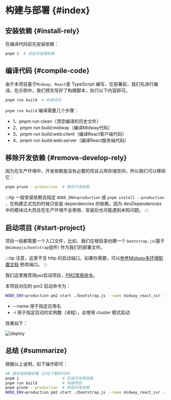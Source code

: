 # 构建与部署 {#index}

## 安装依赖 {#install-rely}

在编译代码前先安装依赖：

```sh
pnpm i  # 安装开发期依赖
```

## 编译代码 {#compile-code}

由于本项目基于`Midway`、`React`是 TypeScript 编写，在部署前，我们先进行编译。在示例中，我们预先写好了构建脚本，执行以下内容即可。

```sh
pnpm run build  # 构建项目
```


`pnpm run build` 编译需要几个步骤：

- 1、pnpm run clean（清空编译的历史文件）
- 2、pnpm run build:midway（编译Midway代码）
- 3、pnpm run build:web:client（编译React客户端代码）
- 4、pnpm run build:web:server（编译React服务端代码）


## 移除开发依赖 {#remove-develop-rely}

因为在生产环境中，开发依赖是没有必要的而且占用存储空间，所以我们可以移除它：

```sh
pnpm prune --production  # 移除开发依赖
```

:::tip
一般安装依赖会指定 `NODE_ENV=production` 或 `pnpm install --production` ，在构建正式包的时候只安装 dependencies 的依赖。因为 devDependencies 中的模块过大而且在生产环境不会使用，安装后也可能遇到未知问题。
:::


## 启动项目 {#start-project}

项目一般都需要一个入口文件，比如，我们在根目录创建一个 `bootstrap.js`(基于`@midwayjs/bootstrap`组件) 作为我们的部署文件。

:::tip
注意，这里不含 http 的启动端口，如果你需要，可以[参考Midway多环境配置文档](/guide/essentials/config.md#midway-env-config) 修改端口。
:::

我们这里推荐用`pm2`启动项目，[PM2常用命令](http://liqingsong.cc/article/detail/3)。

本项目对应的 pm2 启动命令为：

```sh
NODE_ENV=production pm2 start ./bootstrap.js --name midway_react_ssr -i 4
```

- --name 用于指定应用名
- -i 用于指定启动的实例数（进程），会使用 cluster 模式启动

效果如下：

![deploy](/images/deploy.png)



## 总结 {#summarize}

根据以上说明，如下操作即可：

```sh
## 服务器构建部署（已经下载好代码）
pnpm i                   # 安装开发期依赖
pnpm run build           # 构建项目
pnpm prune --production  # 移除开发依赖
NODE_ENV=production pm2 start ./bootstrap.js --name midway_react_ssr -i 4 # 启动项目
```




